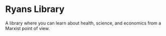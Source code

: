 # Ryans Library
A library where you can learn about health, science, and economics from a Marxist point of view.
